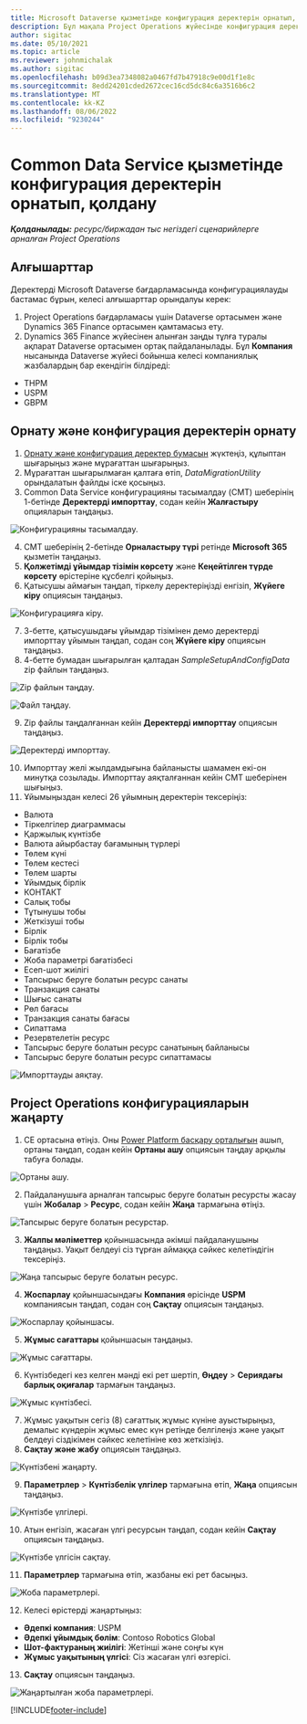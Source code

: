 ```yaml
---
title: Microsoft Dataverse қызметінде конфигурация деректерін орнатып, қолдану
description: Бұл мақала Project Operations жүйесінде конфигурация деректерін қолдану туралы ақпарат береді.
author: sigitac
ms.date: 05/10/2021
ms.topic: article
ms.reviewer: johnmichalak
ms.author: sigitac
ms.openlocfilehash: b09d3ea7348082a0467fd7b47918c9e00d1f1e8c
ms.sourcegitcommit: 8edd24201cded2672cec16cd5dc84c6a3516b6c2
ms.translationtype: MT
ms.contentlocale: kk-KZ
ms.lasthandoff: 08/06/2022
ms.locfileid: "9230244"
---
```

# <a name="set-up-and-apply-configuration-data-in-the-common-data-service"></a>Common Data Service қызметінде конфигурация деректерін орнатып, қолдану 

_**Қолданылады:** ресурс/биржадан тыс негіздегі сценарийлерге арналған Project Operations_



## <a name="prerequisites"></a>Алғышарттар

Деректерді Microsoft Dataverse бағдарламасында конфигурациялауды бастамас бұрын, келесі алғышарттар орындалуы керек:

1.  Project Operations бағдарламасы үшін Dataverse ортасымен және Dynamics 365 Finance ортасымен қамтамасыз ету.
2.  Dynamics 365 Finance жүйесінен алынған заңды тұлға туралы ақпарат Dataverse ортасымен ортақ пайдаланылады. Бұл **Компания** нысанында Dataverse жүйесі бойынша келесі компаниялық жазбалардың бар екендігін білдіреді:
  - THPM
  - USPM
  - GBPM

## <a name="install-setup-and-configuration-data"></a>Орнату және конфигурация деректерін орнату

1. [Орнату және конфигурация деректер бумасын](https://download.microsoft.com/download/e/2/d/e2da6c98-d5dd-450c-aabe-fd6bf2ba374b/ProjOpsSampleSetupData-%20Integrated%20Latest.zip) жүктеңіз, құлыптан шығарыңыз және мұрағаттан шығарыңыз.
2. Мұрағаттан шығарылмаған қалтаға өтіп, *DataMigrationUtility* орындалатын файлды іске қосыңыз.
3. Common Data Service конфигурацияны тасымалдау (CMT) шеберінің 1-бетінде **Деректерді импорттау**, содан кейін **Жалғастыру** опцияларын таңдаңыз.

![Конфигурацияны тасымалдау.](./media/1ConfigurationMigration.png)

4. CMT шеберінің 2-бетінде **Орналастыру түрі** ретінде **Microsoft 365** қызметін таңдаңыз.
5. **Қолжетімді ұйымдар тізімін көрсету** және **Кеңейтілген түрде көрсету** өрістеріне құсбелгі қойыңыз.
6. Қатысушы аймағын таңдап, тіркелу деректеріңізді енгізіп, **Жүйеге кіру** опциясын таңдаңыз.

![Конфигурацияға кіру.](./media/2ConfigurationSignin.png)

7. 3-бетте, қатысушыдағы ұйымдар тізімінен демо деректерді импорттау ұйымын таңдап, содан соң **Жүйеге кіру** опциясын таңдаңыз.
8. 4-бетте бумадан шығарылған қалтадан *SampleSetupAndConfigData* zip файлын таңдаңыз.

![Zip файлын таңдау.](./media/3ZipFile.png)

![Файл таңдау.](./media/4SelectAFile.png)

9. Zip файлы таңдалғаннан кейін **Деректерді импорттау** опциясын таңдаңыз.

![Деректерді импорттау.](./media/5ImportData.png)

10. Импорттау желі жылдамдығына байланысты шамамен екі-он минутқа созылады. Импорттау аяқталғаннан кейін CMT шеберінен шығыңыз. 
11. Ұйымыңыздан келесі 26 ұйымның деректерін тексеріңіз:

  - Валюта
  - Тіркелгілер диаграммасы
  - Қаржылық күнтізбе
  - Валюта айырбастау бағамының түрлері
  - Төлем күні
  - Төлем кестесі
  - Төлем шарты
  - Ұйымдық бірлік
  - КОНТАКТ 
  - Салық тобы
  - Тұтынушы тобы
  - Жеткізуші тобы
  - Бірлік
  - Бірлік тобы
  - Бағатізбе
  - Жоба параметрі бағатізбесі
  - Есеп-шот жиілігі
  - Тапсырыс беруге болатын ресурс санаты
  - Транзакция санаты
  - Шығыс санаты
  - Рөл бағасы
  - Транзакция санаты бағасы
  - Сипаттама
  - Резервтелетін ресурс
  - Тапсырыс беруге болатын ресурс санатының байланысы
  - Тапсырыс беруге болатын ресурс сипаттамасы

![Импорттауды аяқтау.](./media/6CompleteImport.png)

## <a name="update-project-operations-configurations"></a>Project Operations конфигурацияларын жаңарту

1. CE ортасына өтіңіз. Оны [Power Platform басқару орталығын](https://admin.powerplatform.microsoft.com/environments) ашып, ортаны таңдап, содан кейін **Ортаны ашу** опциясын таңдау арқылы табуға болады. 

![Ортаны ашу.](./media/7OpenEnvironment.png)

2. Пайдаланушыға арналған тапсырыс беруге болатын ресурсты жасау үшін **Жобалар** > **Ресурс**, содан кейін **Жаңа** тармағына өтіңіз.

![Тапсырыс беруге болатын ресурстар.](./media/8BookableResources.png)

3. **Жалпы мәліметтер** қойыншасында әкімші пайдаланушыны таңдаңыз. Уақыт белдеуі сіз тұрған аймаққа сәйкес келетіндігін тексеріңіз. 

![Жаңа тапсырыс беруге болатын ресурс.](./media/9NewBookableResource.png)

4. **Жоспарлау** қойыншасындағы **Компания** өрісінде **USPM** компаниясын таңдап, содан соң **Сақтау** опциясын таңдаңыз. 

![Жоспарлау қойыншасы.](./media/10SchedulingTab.png)

5. **Жұмыс сағаттары** қойыншасын таңдаңыз.  

![Жұмыс сағаттары.](./media/11WorkHours.png)

6. Күнтізбедегі кез келген мәнді екі рет шертіп, **Өңдеу** > **Сериядағы барлық оқиғалар** тармағын таңдаңыз. 

![Жұмыс күнтізбесі.](./media/12WorkCalendar.png)

7. Жұмыс уақытын сегіз (8) сағаттық жұмыс күніне ауыстырыңыз, демалыс күндерін жұмыс емес күн ретінде белгілеңіз және уақыт белдеуі сіздікімен сәйкес келетініне көз жеткізіңіз. 
8. **Сақтау және жабу** опциясын таңдаңыз.

![Күнтізбені жаңарту.](./media/13UpdateCalendar.png)

9. **Параметрлер** > **Күнтізбелік үлгілер** тармағына өтіп, **Жаңа** опциясын таңдаңыз.
 
 ![Күнтізбе үлгілері.](./media/14CalendarTemplates.png)
 
 10. Атын енгізіп, жасаған үлгі ресурсын таңдап, содан кейін **Сақтау** опциясын таңдаңыз. 
 
 ![Күнтізбе үлгісін сақтау.](./media/15SaveCalendarTemplate.png)
 
 11. **Параметрлер** тармағына өтіп, жазбаны екі рет басыңыз. 
 
 ![Жоба параметрлері.](./media/16ProjectParameters.png)
 
12. Келесі өрістерді жаңартыңыз:

 - **Әдепкі компания**: USPM
 - **Әдепкі ұйымдық бөлім**: Contoso Robotics Global
 - **Шот-фактураның жиілігі**: Жетінші және соңғы күн
 - **Жұмыс уақытының үлгісі**: Сіз жасаған үлгі өзгерісі.

13. **Сақтау** опциясын таңдаңыз. 

![Жаңартылған жоба параметрлері.](./media/17UpdatedProjectParameters.png)


[!INCLUDE[footer-include](../includes/footer-banner.md)]
